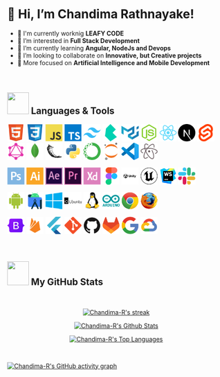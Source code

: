 # 👋 Hi, I’m Chandima Rathnayake!

<!-- <p align="center"><img align="left" width="180" height="160" margin-right="60px" src="https://github.com/M0nica/M0nica/blob/main/octomonica/m0nica-octocat-rotating.gif?raw=true" height="180"></p> -->
            
- 🔭 I'm currently worknig **LEAFY CODE**
- 👀 I’m interested in **Full Stack Development**
- 🌱 I’m currently learning **Angular, NodeJs and Devops**
- 💞️ I’m looking to collaborate on **Innovative, but Creative projects**
- 🎯 More focused on **Artificial Intelligence and Mobile Development**

<br>

## <img style="height: 50px; width: 50px;" src="https://img.icons8.com/color/48/000000/settings--v1.png"/> Languages & Tools

<p>
<img src="https://raw.githubusercontent.com/devicons/devicon/master/icons/html5/html5-original.svg" alt="html5" width="40" height="40"> 
<img src="https://raw.githubusercontent.com/devicons/devicon/master/icons/css3/css3-original.svg" alt="css3" width="40" height="40">
<img src="https://raw.githubusercontent.com/devicons/devicon/master/icons/javascript/javascript-original.svg" alt="javascript" width="40" height="40">
<img src="https://github.com/devicons/devicon/blob/master/icons/typescript/typescript-original.svg" alt="typescript" width="40" height="40"> 
<img src="https://github.com/devicons/devicon/blob/master/icons/tailwindcss/tailwindcss-plain.svg" alt="tailwindcss" width="40" height="40">
<img src="https://github.com/devicons/devicon/blob/master/icons/bulma/bulma-plain.svg" alt="bulma" width="40" height="40"> 
<img src="https://github.com/devicons/devicon/blob/master/icons/materialui/materialui-original.svg" alt="materialui" width="40" height="40"> 
<img src="https://github.com/devicons/devicon/blob/master/icons/nodejs/nodejs-original.svg" alt="nodejs" width="40" height="40">
<img src="https://github.com/devicons/devicon/blob/master/icons/react/react-original.svg" alt="react" width="40" height="40">
<img src="https://github.com/devicons/devicon/blob/master/icons/nextjs/nextjs-original.svg" alt="next" width="40" height="40">
<img src="https://github.com/devicons/devicon/blob/master/icons/svelte/svelte-original.svg" alt="svelte" width="40" height="40">
<img src="https://github.com/devicons/devicon/blob/master/icons/graphql/graphql-plain.svg" alt="graphql" width="40" height="40">
<img src="https://github.com/devicons/devicon/blob/master/icons/mongodb/mongodb-original.svg" alt="mongodb" width="40" height="40">
<img src="https://github.com/devicons/devicon/blob/master/icons/flask/flask-original.svg" alt="flask" width="40" height="40"> 
<img src="https://raw.githubusercontent.com/devicons/devicon/master/icons/python/python-original.svg" alt="python" width="40" height="40"> 
<img src="https://github.com/devicons/devicon/blob/master/icons/anaconda/anaconda-original.svg" alt="anaconda" width="40" height="40">
<img src="https://github.com/devicons/devicon/blob/master/icons/jupyter/jupyter-original.svg" alt="jupyter" width="40" height="40">
<img src="https://github.com/devicons/devicon/blob/master/icons/vscode/vscode-original.svg" alt="vscode" width="40" height="40"> 
<img src="https://github.com/devicons/devicon/blob/master/icons/atom/atom-original.svg" alt="atom" width="40" height="40">
</p>

<p>
<img src="https://raw.githubusercontent.com/devicons/devicon/master/icons/photoshop/photoshop-plain.svg" alt="photoshop" width="40" height="40"> 
<img src="https://raw.githubusercontent.com/devicons/devicon/master/icons/illustrator/illustrator-plain.svg" alt="illustrator" width="40" height="40">
<img src="https://github.com/devicons/devicon/blob/master/icons/aftereffects/aftereffects-original.svg" alt="aftereffects" width="40" height="40">
<img src="https://github.com/devicons/devicon/blob/master/icons/premierepro/premierepro-original.svg" alt="premierepro" width="40" height="40">
<img src="https://github.com/devicons/devicon/blob/master/icons/xd/xd-plain.svg" alt="xd" width="40" height="40">
<img src="https://github.com/devicons/devicon/blob/master/icons/figma/figma-original.svg" alt="figma" width="40" height="40">
<img src="https://raw.githubusercontent.com/devicons/devicon/master/icons/unity/unity-original-wordmark.svg" alt="unity" width="40" height="40">
<img src="https://github.com/devicons/devicon/blob/master/icons/unrealengine/unrealengine-original.svg" alt="unrealengine" width="40" height="40">  
<img src="https://github.com/devicons/devicon/blob/master/icons/webstorm/webstorm-original.svg" alt="webstorm" width="40" height="40">
<img src="https://github.com/devicons/devicon/blob/master/icons/slack/slack-original.svg" alt="slack" width="40" height="40">
</p>
	
<p>
<img src="https://raw.githubusercontent.com/devicons/devicon/master/icons/android/android-original.svg" alt="android" width="40" height="40"> 
<img src="https://raw.githubusercontent.com/devicons/devicon/master/icons/androidstudio/androidstudio-original.svg" alt="androidstudio" width="40" height="40"> 
<img src="https://raw.githubusercontent.com/devicons/devicon/master/icons/windows8/windows8-original.svg" alt="windows8" width="40" height="40"> 
<img src="https://raw.githubusercontent.com/devicons/devicon/master/icons/ubuntu/ubuntu-plain-wordmark.svg" alt="ubuntu" width="40" height="40"> 
<img src="https://raw.githubusercontent.com/devicons/devicon/master/icons/linux/linux-original.svg" alt="linux" width="40" height="40"> 
<img src="https://raw.githubusercontent.com/devicons/devicon/master/icons/arduino/arduino-original-wordmark.svg" alt="arduino" width="40" height="40"> 
<img src="https://raw.githubusercontent.com/devicons/devicon/master/icons/chrome/chrome-original.svg" alt="chrome" width="40" height="40"> 
<img src="https://raw.githubusercontent.com/devicons/devicon/master/icons/firefox/firefox-original.svg" alt="firefox" width="40" height="40"> 
</p>

<p>
<img src="https://raw.githubusercontent.com/devicons/devicon/master/icons/bootstrap/bootstrap-original.svg" alt="bootstrap" width="40" height="40">  
<img src="https://raw.githubusercontent.com/devicons/devicon/master/icons/firebase/firebase-plain.svg" alt="firebase" width="40" height="40"> 
<img src="https://raw.githubusercontent.com/devicons/devicon/master/icons/flutter/flutter-original.svg" alt="flutter" width="40" height="40"> 
<img src="https://raw.githubusercontent.com/devicons/devicon/master/icons/git/git-original.svg" alt="git" width="40" height="40"> 
<img src="https://raw.githubusercontent.com/devicons/devicon/master/icons/github/github-original.svg" alt="github" width="40" height="40"> 
<img src="https://raw.githubusercontent.com/devicons/devicon/master/icons/gitlab/gitlab-original.svg" alt="gitlab" width="40" height="40">  
<img src="https://raw.githubusercontent.com/devicons/devicon/master/icons/google/google-original.svg" alt="google" width="40" height="40"> 
<img src="https://raw.githubusercontent.com/devicons/devicon/master/icons/googlecloud/googlecloud-original.svg" alt="googlecloud" width="40" height="40">
</p>
<br/>

## <img style="height: 55px; width: 50px;" src="https://img.icons8.com/fluency/48/null/analytics.png"/> My GitHub Stats
  
<br/>
<p align="center">
    <a href="https://github.com/Chandima-R/github-readme-streak-stats">
        <img title="🔥 Get streak stats for your profile at git.io/streak-stats" alt="Chandima-R's streak" src="https://streak-stats.demolab.com?user=Chandima-R&hide_border=true&border_radius=1.5"/>
    </a>
 </p>
 <p align="center">
   <a href="https://github.com/Chandima-R/github-readme-stats"><img alt="Chandima-R's Github Stats" src="https://github-readme-stats.vercel.app/api?username=Chandima-R&show_icons=true&count_private=true&theme=default&hide_border=false" />
</p>
<p align="center">
   </a><a href="https://github.com/Chandima-R/github-readme-stats"><img alt="Chandima-R's Top Languages" src="https://github-readme-stats.vercel.app/api/top-langs/?username=Chandima-R&langs_count=8&count_private=true&layout=compact&theme=default&hide_border=false" /></a>
</p>

<br/>

[![Chandima-R's GitHub activity graph](https://github-readme-activity-graph.cyclic.app/graph?username=Chandima-R&theme=github&bg_color=fefce9&color=000000&line=094900&point=db01f8)](https://github.com/Chandima-R/github-readme-activity-graph)

<br/>
